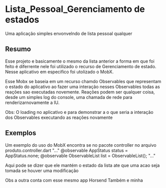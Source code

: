# Lista_Pessoal_Gerenciamento de estados

Uma aplicação simples envonvelndo de lista pessoal qualquer

## Resumo
Esse projeto e basicamente o mesmo da lista anterior a forma em que foi feito é diferrente
nele foi utilizado o recurso de Gerenciamento de estado. Nesse aplicativo em especifico foi
utolizado o MobX.

Esse Mobx se baseia em um recurso chamdo Observables que representam o estado do aplicativo
ao fazer uma interação nesses Observables todas as reações sao executadas novemente. Reações
podem ser qualquer coisa, desde um simples log do console, uma chamada de rede para renderizarnovamente a IU.

Obs: O loading no aplicativo e para demonstrar a o que seria a interação dos Observables  executando
as reações novamente


## Exemplos

Um exemplo do uso do MobX encontra se no pacote controller no arquivo produto.controller.dart
  "..."
       @observable
       AppStatus status = AppStatus.none;
       @observable
       ObservableList<Produto> list = ObservableList<Produto>();
  "..."

Aqui pode se dizer que ele mantém o estado da lista ate que uma acao seja tomada se houver uma modificação
  
  Obs a outra conta com esse mesmo app Horsend Também e minha


